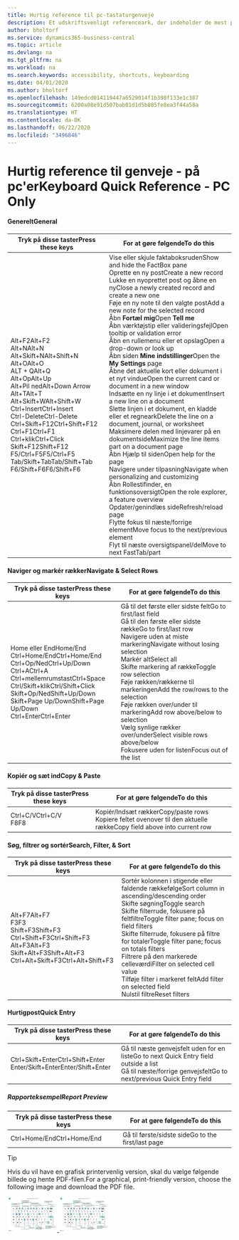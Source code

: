 ```yaml
---
title: Hurtig reference til pc-tastaturgenveje
description: Et udskriftsvenligt referenceark, der indeholder de mest populære tastaturgenveje for pc-brugere.
author: bholtorf
ms.service: dynamics365-business-central
ms.topic: article
ms.devlang: na
ms.tgt_pltfrm: na
ms.workload: na
ms.search.keywords: accessibility, shortcuts, keyboarding
ms.date: 04/01/2020
ms.author: bholtorf
ms.openlocfilehash: 149edcd014119447a6529014f1b398f133e1c387
ms.sourcegitcommit: 6200a08e91d507bab01d1d5b805fe8ea3f44a58a
ms.translationtype: HT
ms.contentlocale: da-DK
ms.lasthandoff: 06/22/2020
ms.locfileid: "3496846"
---
```

# <a name="keyboard-quick-reference---pc-only"></a><span data-ttu-id="3aac6-103">Hurtig reference til genveje - på pc'er</span><span class="sxs-lookup"><span data-stu-id="3aac6-103">Keyboard Quick Reference - PC Only</span></span>

#### <a name="general"></a><span data-ttu-id="3aac6-104">Generelt</span><span class="sxs-lookup"><span data-stu-id="3aac6-104">General</span></span>
|<span data-ttu-id="3aac6-105">Tryk på disse taster</span><span class="sxs-lookup"><span data-stu-id="3aac6-105">Press these keys</span></span>|<span data-ttu-id="3aac6-106">For at gøre følgende</span><span class="sxs-lookup"><span data-stu-id="3aac6-106">To do this</span></span>|  
|-|-|
|<span data-ttu-id="3aac6-107">Alt+F2</span><span class="sxs-lookup"><span data-stu-id="3aac6-107">Alt+F2</span></span><br /><span data-ttu-id="3aac6-108">Alt+N</span><span class="sxs-lookup"><span data-stu-id="3aac6-108">Alt+N</span></span><br /><span data-ttu-id="3aac6-109">Alt+Skift+N</span><span class="sxs-lookup"><span data-stu-id="3aac6-109">Alt+Shift+N</span></span><br /><span data-ttu-id="3aac6-110">Alt+O</span><span class="sxs-lookup"><span data-stu-id="3aac6-110">Alt+O</span></span><br /><span data-ttu-id="3aac6-111">ALT + Q</span><span class="sxs-lookup"><span data-stu-id="3aac6-111">Alt+Q</span></span><br /><span data-ttu-id="3aac6-112">Alt+Op</span><span class="sxs-lookup"><span data-stu-id="3aac6-112">Alt+Up</span></span><br /><span data-ttu-id="3aac6-113">Alt+Pil ned</span><span class="sxs-lookup"><span data-stu-id="3aac6-113">Alt+Down Arrow</span></span><br /><span data-ttu-id="3aac6-114">Alt+T</span><span class="sxs-lookup"><span data-stu-id="3aac6-114">Alt+T</span></span><br /><span data-ttu-id="3aac6-115">Alt+Skift+W</span><span class="sxs-lookup"><span data-stu-id="3aac6-115">Alt+Shift+W</span></span><br /><span data-ttu-id="3aac6-116">Ctrl+Insert</span><span class="sxs-lookup"><span data-stu-id="3aac6-116">Ctrl+Insert</span></span><br /><span data-ttu-id="3aac6-117">Ctrl-Delete</span><span class="sxs-lookup"><span data-stu-id="3aac6-117">Ctrl-Delete</span></span><br /><span data-ttu-id="3aac6-118">Ctrl+Skift+F12</span><span class="sxs-lookup"><span data-stu-id="3aac6-118">Ctrl+Shift+F12</span></span><br /><span data-ttu-id="3aac6-119">Ctrl+F1</span><span class="sxs-lookup"><span data-stu-id="3aac6-119">Ctrl+F1</span></span><br /><span data-ttu-id="3aac6-120">Ctrl+klik</span><span class="sxs-lookup"><span data-stu-id="3aac6-120">Ctrl+Click</span></span><br /><span data-ttu-id="3aac6-121">Skift+F12</span><span class="sxs-lookup"><span data-stu-id="3aac6-121">Shift+F12</span></span><br /><span data-ttu-id="3aac6-122">F5/Ctrl+F5</span><span class="sxs-lookup"><span data-stu-id="3aac6-122">F5/Ctrl+F5</span></span><br /><span data-ttu-id="3aac6-123">Tab/Skift+Tab</span><span class="sxs-lookup"><span data-stu-id="3aac6-123">Tab/Shift+Tab</span></span><br /><span data-ttu-id="3aac6-124">F6/Shift+F6</span><span class="sxs-lookup"><span data-stu-id="3aac6-124">F6/Shift+F6</span></span><br />|<span data-ttu-id="3aac6-125">Vise eller skjule faktaboksruden</span><span class="sxs-lookup"><span data-stu-id="3aac6-125">Show and hide the FactBox pane</span></span><br /><span data-ttu-id="3aac6-126">Oprette en ny post</span><span class="sxs-lookup"><span data-stu-id="3aac6-126">Create a new record</span></span><br /><span data-ttu-id="3aac6-127">Lukke en nyoprettet post og åbne en ny</span><span class="sxs-lookup"><span data-stu-id="3aac6-127">Close a newly created record and create a new one</span></span><br /><span data-ttu-id="3aac6-128">Føje en ny note til den valgte post</span><span class="sxs-lookup"><span data-stu-id="3aac6-128">Add a new note for the selected record</span></span><br /><span data-ttu-id="3aac6-129">Åbn **Fortæl mig**</span><span class="sxs-lookup"><span data-stu-id="3aac6-129">Open **Tell me**</span></span><br /><span data-ttu-id="3aac6-130">Åbn værktøjstip eller valideringsfejl</span><span class="sxs-lookup"><span data-stu-id="3aac6-130">Open tooltip or validation error</span></span><br /><span data-ttu-id="3aac6-131">Åbn en rullemenu eller et opslag</span><span class="sxs-lookup"><span data-stu-id="3aac6-131">Open a drop-down or look up</span></span><br /><span data-ttu-id="3aac6-132">Åbn siden **Mine indstillinger**</span><span class="sxs-lookup"><span data-stu-id="3aac6-132">Open the **My Settings** page</span></span><br /><span data-ttu-id="3aac6-133">Åbne det aktuelle kort eller dokument i et nyt vindue</span><span class="sxs-lookup"><span data-stu-id="3aac6-133">Open the current card or document in a new window</span></span><br /><span data-ttu-id="3aac6-134">Indsætte en ny linje i et dokument</span><span class="sxs-lookup"><span data-stu-id="3aac6-134">Insert a new line on a document</span></span><br /><span data-ttu-id="3aac6-135">Slette linjen i et dokument, en kladde eller et regneark</span><span class="sxs-lookup"><span data-stu-id="3aac6-135">Delete the line on a document, journal, or worksheet</span></span><br /><span data-ttu-id="3aac6-136">Maksimere delen med linjevarer på en dokumentside</span><span class="sxs-lookup"><span data-stu-id="3aac6-136">Maximize the line items part on a document page</span></span><br /><span data-ttu-id="3aac6-137">Åbn Hjælp til siden</span><span class="sxs-lookup"><span data-stu-id="3aac6-137">Open help for the page</span></span><br /><span data-ttu-id="3aac6-138">Navigere under tilpasning</span><span class="sxs-lookup"><span data-stu-id="3aac6-138">Navigate when personalizing and customizing</span></span><br /><span data-ttu-id="3aac6-139">Åbn Rollestifinder, en funktionsoversigt</span><span class="sxs-lookup"><span data-stu-id="3aac6-139">Open the role explorer, a feature overview</span></span><br /><span data-ttu-id="3aac6-140">Opdater/genindlæs side</span><span class="sxs-lookup"><span data-stu-id="3aac6-140">Refresh/reload page</span></span><br /><span data-ttu-id="3aac6-141">Flytte fokus til næste/forrige element</span><span class="sxs-lookup"><span data-stu-id="3aac6-141">Move focus to the next/previous element</span></span><br /><span data-ttu-id="3aac6-142">Flyt til næste oversigtspanel/del</span><span class="sxs-lookup"><span data-stu-id="3aac6-142">Move to next FastTab/part</span></span>|

#### <a name="navigate--select-rows"></a><span data-ttu-id="3aac6-143">Naviger og markér rækker</span><span class="sxs-lookup"><span data-stu-id="3aac6-143">Navigate & Select Rows</span></span>
|<span data-ttu-id="3aac6-144">Tryk på disse taster</span><span class="sxs-lookup"><span data-stu-id="3aac6-144">Press these keys</span></span>|<span data-ttu-id="3aac6-145">For at gøre følgende</span><span class="sxs-lookup"><span data-stu-id="3aac6-145">To do this</span></span>|
|-|-|
|<span data-ttu-id="3aac6-146">Home eller End</span><span class="sxs-lookup"><span data-stu-id="3aac6-146">Home/End</span></span><br /><span data-ttu-id="3aac6-147">Ctrl+Home/End</span><span class="sxs-lookup"><span data-stu-id="3aac6-147">Ctrl+Home/End</span></span> <br /><span data-ttu-id="3aac6-148">Ctrl+Op/Ned</span><span class="sxs-lookup"><span data-stu-id="3aac6-148">Ctrl+Up/Down</span></span><br /><span data-ttu-id="3aac6-149">Ctrl+A</span><span class="sxs-lookup"><span data-stu-id="3aac6-149">Ctrl+A</span></span> <br /><span data-ttu-id="3aac6-150">Ctrl+mellemrumstast</span><span class="sxs-lookup"><span data-stu-id="3aac6-150">Ctrl+Space</span></span><br /><span data-ttu-id="3aac6-151">Ctrl/Skift+klik</span><span class="sxs-lookup"><span data-stu-id="3aac6-151">Ctrl/Shift+Click</span></span><br /><span data-ttu-id="3aac6-152">Skift+Op/Ned</span><span class="sxs-lookup"><span data-stu-id="3aac6-152">Shift+Up/Down</span></span><br /><span data-ttu-id="3aac6-153">Skift+Page Up/Down</span><span class="sxs-lookup"><span data-stu-id="3aac6-153">Shift+Page Up/Down</span></span><br /><span data-ttu-id="3aac6-154">Ctrl+Enter</span><span class="sxs-lookup"><span data-stu-id="3aac6-154">Ctrl+Enter</span></span>|<span data-ttu-id="3aac6-155">Gå til det første eller sidste felt</span><span class="sxs-lookup"><span data-stu-id="3aac6-155">Go to first/last field</span></span><br /><span data-ttu-id="3aac6-156">Gå til den første eller sidste række</span><span class="sxs-lookup"><span data-stu-id="3aac6-156">Go to first/last row</span></span><br /><span data-ttu-id="3aac6-157">Navigere uden at miste markering</span><span class="sxs-lookup"><span data-stu-id="3aac6-157">Navigate without losing selection</span></span><br /><span data-ttu-id="3aac6-158">Markér alt</span><span class="sxs-lookup"><span data-stu-id="3aac6-158">Select all</span></span><br /><span data-ttu-id="3aac6-159">Skifte markering af række</span><span class="sxs-lookup"><span data-stu-id="3aac6-159">Toggle row selection</span></span><br /> <span data-ttu-id="3aac6-160">Føje rækken/rækkerne til markeringen</span><span class="sxs-lookup"><span data-stu-id="3aac6-160">Add the row/rows to the selection</span></span><br /><span data-ttu-id="3aac6-161">Føje rækken over/under til markering</span><span class="sxs-lookup"><span data-stu-id="3aac6-161">Add row above/below to selection</span></span><br /><span data-ttu-id="3aac6-162">Vælg synlige rækker over/under</span><span class="sxs-lookup"><span data-stu-id="3aac6-162">Select visible rows above/below</span></span> <br /><span data-ttu-id="3aac6-163">Fokusere uden for listen</span><span class="sxs-lookup"><span data-stu-id="3aac6-163">Focus out of the list</span></span>|

#### <a name="copy--paste"></a><span data-ttu-id="3aac6-164">Kopiér og sæt ind</span><span class="sxs-lookup"><span data-stu-id="3aac6-164">Copy & Paste</span></span>
|<span data-ttu-id="3aac6-165">Tryk på disse taster</span><span class="sxs-lookup"><span data-stu-id="3aac6-165">Press these keys</span></span>|<span data-ttu-id="3aac6-166">For at gøre følgende</span><span class="sxs-lookup"><span data-stu-id="3aac6-166">To do this</span></span>|
|-|-|
|<span data-ttu-id="3aac6-167">Ctrl+C/V</span><span class="sxs-lookup"><span data-stu-id="3aac6-167">Ctrl+C/V</span></span><br /><span data-ttu-id="3aac6-168">F8</span><span class="sxs-lookup"><span data-stu-id="3aac6-168">F8</span></span>|<span data-ttu-id="3aac6-169">Kopiér/Indsæt rækker</span><span class="sxs-lookup"><span data-stu-id="3aac6-169">Copy/paste rows</span></span><br /><span data-ttu-id="3aac6-170">Kopiere feltet ovenover til den aktuelle række</span><span class="sxs-lookup"><span data-stu-id="3aac6-170">Copy field above into current row</span></span>|

#### <a name="search-filter--sort"></a><span data-ttu-id="3aac6-171">Søg, filtrer og sortér</span><span class="sxs-lookup"><span data-stu-id="3aac6-171">Search, Filter, & Sort</span></span>
|<span data-ttu-id="3aac6-172">Tryk på disse taster</span><span class="sxs-lookup"><span data-stu-id="3aac6-172">Press these keys</span></span>|<span data-ttu-id="3aac6-173">For at gøre følgende</span><span class="sxs-lookup"><span data-stu-id="3aac6-173">To do this</span></span>|
|-|-|
|<span data-ttu-id="3aac6-174">Alt+F7</span><span class="sxs-lookup"><span data-stu-id="3aac6-174">Alt+F7</span></span><br /><span data-ttu-id="3aac6-175">F3</span><span class="sxs-lookup"><span data-stu-id="3aac6-175">F3</span></span><br /><span data-ttu-id="3aac6-176">Shift+F3</span><span class="sxs-lookup"><span data-stu-id="3aac6-176">Shift+F3</span></span><br /><span data-ttu-id="3aac6-177">Ctrl+Shift+F3</span><span class="sxs-lookup"><span data-stu-id="3aac6-177">Ctrl+Shift+F3</span></span><br /><span data-ttu-id="3aac6-178">Alt+F3</span><span class="sxs-lookup"><span data-stu-id="3aac6-178">Alt+F3</span></span><br /><span data-ttu-id="3aac6-179">Skift+Alt+F3</span><span class="sxs-lookup"><span data-stu-id="3aac6-179">Shift+Alt+F3</span></span><br /><span data-ttu-id="3aac6-180">Ctrl+Alt+Skift+F3</span><span class="sxs-lookup"><span data-stu-id="3aac6-180">Ctrl+Alt+Shift+F3</span></span>|<span data-ttu-id="3aac6-181">Sortér kolonnen i stigende eller faldende rækkefølge</span><span class="sxs-lookup"><span data-stu-id="3aac6-181">Sort column in ascending/descending order</span></span><br /><span data-ttu-id="3aac6-182">Skifte søgning</span><span class="sxs-lookup"><span data-stu-id="3aac6-182">Toggle search</span></span><br /><span data-ttu-id="3aac6-183">Skifte filterrude, fokusere på feltfiltre</span><span class="sxs-lookup"><span data-stu-id="3aac6-183">Toggle filter pane; focus on field filters</span></span><br /><span data-ttu-id="3aac6-184">Skifte filterrude, fokusere på filtre for totaler</span><span class="sxs-lookup"><span data-stu-id="3aac6-184">Toggle filter pane; focus on totals filters</span></span><br /><span data-ttu-id="3aac6-185">Filtrere på den markerede celleværdi</span><span class="sxs-lookup"><span data-stu-id="3aac6-185">Filter on selected cell value</span></span><br /><span data-ttu-id="3aac6-186">Tilføje filter i markeret felt</span><span class="sxs-lookup"><span data-stu-id="3aac6-186">Add filter on selected field</span></span><br /><span data-ttu-id="3aac6-187">Nulstil filtre</span><span class="sxs-lookup"><span data-stu-id="3aac6-187">Reset filters</span></span>|

#### <a name="quick-entry"></a><span data-ttu-id="3aac6-188">Hurtigpost</span><span class="sxs-lookup"><span data-stu-id="3aac6-188">Quick Entry</span></span>
|<span data-ttu-id="3aac6-189">Tryk på disse taster</span><span class="sxs-lookup"><span data-stu-id="3aac6-189">Press these keys</span></span>|<span data-ttu-id="3aac6-190">For at gøre følgende</span><span class="sxs-lookup"><span data-stu-id="3aac6-190">To do this</span></span>|
|-|-|
|<span data-ttu-id="3aac6-191">Ctrl+Skift+Enter</span><span class="sxs-lookup"><span data-stu-id="3aac6-191">Ctrl+Shift+Enter</span></span><br /><span data-ttu-id="3aac6-192">Enter/Skift+Enter</span><span class="sxs-lookup"><span data-stu-id="3aac6-192">Enter/Shift+Enter</span></span>|<span data-ttu-id="3aac6-193">Gå til næste genvejsfelt uden for en liste</span><span class="sxs-lookup"><span data-stu-id="3aac6-193">Go to next Quick Entry field outside a list</span></span><br /><span data-ttu-id="3aac6-194">Gå til næste/forrige genvejsfelt</span><span class="sxs-lookup"><span data-stu-id="3aac6-194">Go to next/previous Quick Entry field</span></span>|


##### <a name="report-preview"></a><span data-ttu-id="3aac6-195">Rapporteksempel</span><span class="sxs-lookup"><span data-stu-id="3aac6-195">Report Preview</span></span>
|<span data-ttu-id="3aac6-196">Tryk på disse taster</span><span class="sxs-lookup"><span data-stu-id="3aac6-196">Press these keys</span></span>|<span data-ttu-id="3aac6-197">For at gøre følgende</span><span class="sxs-lookup"><span data-stu-id="3aac6-197">To do this</span></span>|
|-|-|
|<span data-ttu-id="3aac6-198">Ctrl+Home/End</span><span class="sxs-lookup"><span data-stu-id="3aac6-198">Ctrl+Home/End</span></span>|<span data-ttu-id="3aac6-199">Gå til første/sidste side</span><span class="sxs-lookup"><span data-stu-id="3aac6-199">Go to the first/last page</span></span>|

> [!TIP]
> <span data-ttu-id="3aac6-200">Hvis du vil have en grafisk printervenlig version, skal du vælge følgende billede og hente PDF-filen.</span><span class="sxs-lookup"><span data-stu-id="3aac6-200">For a graphical, print-friendly version, choose the following image and download the PDF file.</span></span>
>
> <span data-ttu-id="3aac6-201">[ ![](media/keyboard_shortcut_inline.png) ](media/keyboard_shortcuts.pdf "Ikon, der åbner et PDF-dokument")</span><span class="sxs-lookup"><span data-stu-id="3aac6-201">[ ![](media/keyboard_shortcut_inline.png) ](media/keyboard_shortcuts.pdf "Icon that opens a PDF")</span></span>
